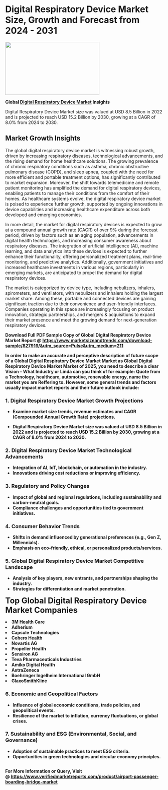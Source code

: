 <H1>Digital Respiratory Device Market Size, Growth and Forecast from 2024 - 2031</H1><img class="aligncenter size-medium wp-image-584254" src="https://thirdeyenews.in/wp-content/uploads/2024/09/Global-Market-Research-300x168.jpeg" alt="" width="300" height="168" /><p><strong>Global&nbsp;<a href="https://www.marketsizeandtrends.com/download-sample/827916/&amp;utm_source=Pulse&amp;utm_medium=211">Digital Respiratory Device Market</a> Insights</strong></p><p>Digital Respiratory Device Market size was valued at USD 8.5 Billion in 2022 and is projected to reach USD 15.2 Billion by 2030, growing at a CAGR of 8.0% from 2024 to 2030.</p><p><h2>Market Growth Insights</h2> <p>The global digital respiratory device market is witnessing robust growth, driven by increasing respiratory diseases, technological advancements, and the rising demand for home healthcare solutions. The growing prevalence of chronic respiratory conditions such as asthma, chronic obstructive pulmonary disease (COPD), and sleep apnea, coupled with the need for more efficient and portable treatment options, has significantly contributed to market expansion. Moreover, the shift towards telemedicine and remote patient monitoring has amplified the demand for digital respiratory devices, enabling patients to manage their conditions from the comfort of their homes. As healthcare systems evolve, the digital respiratory device market is poised to experience further growth, supported by ongoing innovations in device capabilities and increasing healthcare expenditure across both developed and emerging economies.</p> <p><strong></strong></p> <p>In more detail, the market for digital respiratory devices is expected to grow at a compound annual growth rate (CAGR) of over 9% during the forecast period, driven by factors such as an aging population, advancements in digital health technologies, and increasing consumer awareness about respiratory diseases. The integration of artificial intelligence (AI), machine learning, and data analytics into these devices is expected to further enhance their functionality, offering personalized treatment plans, real-time monitoring, and predictive analytics. Additionally, government initiatives and increased healthcare investments in various regions, particularly in emerging markets, are anticipated to propel the demand for digital respiratory devices.</p> <p>The market is categorized by device type, including nebulizers, inhalers, spirometers, and ventilators, with nebulizers and inhalers holding the largest market share. Among these, portable and connected devices are gaining significant traction due to their convenience and user-friendly interfaces. Companies operating in this space are increasingly focusing on product innovation, strategic partnerships, and mergers & acquisitions to expand their market presence and meet the growing demand for next-generation respiratory devices.</p> <p><strong></p><p><span class=""><strong>Download Full PDF Sample Copy of Global Digital Respiratory Device Market Report</strong> @ <a href="https://www.marketsizeandtrends.com/download-sample/827916/&amp;utm_source=Pulse&amp;utm_medium=211" target="_blank">https://www.marketsizeandtrends.com/download-sample/827916/&amp;utm_source=Pulse&amp;utm_medium=211</a></span></p><p>In order to make an accurate and perceptive description of future scope of a Global&nbsp;Digital Respiratory Device Market Market as Global&nbsp;Digital Respiratory Device Market Market of 2025, you need to describe a clear Vision &ndash; What Industry or Linda can you think of for example: Quote from a Technology, healthcare, automotive, renewable energy, name the market you are Reffering to. However, some general trends and factors usually impact market reports and their future outlook include:</p><h3>1.&nbsp;<strong>Digital Respiratory Device Market Growth Projections</strong></h3><ul><li>Examine market size trends, revenue estimates and CAGR (Compounded Annual Growth Rate) projections.</li><li><p>Digital Respiratory Device Market size was valued at USD 8.5 Billion in 2022 and is projected to reach USD 15.2 Billion by 2030, growing at a CAGR of 8.0% from 2024 to 2030.</p></li></ul><h3>2.&nbsp;<strong>Digital Respiratory Device Market Technological Advancements</strong></h3><ul><li>Integration of AI, IoT, blockchain, or automation in the industry.</li><li>Innovations driving cost reductions or improving efficiency.</li></ul><h3>3.&nbsp;<strong>Regulatory and Policy Changes</strong></h3><ul><li>Impact of global and regional regulations, including sustainability and carbon-neutral goals.</li><li>Compliance challenges and opportunities tied to government initiatives.</li></ul><h3>4.&nbsp;<strong>Consumer Behavior Trends</strong></h3><ul><li>Shifts in demand influenced by generational preferences (e.g., Gen Z, Millennials).</li><li>Emphasis on eco-friendly, ethical, or personalized products/services.</li></ul><h3>5.&nbsp;<strong>Global Digital Respiratory Device Market Competitive Landscape</strong></h3><ul><li>Analysis of key players, new entrants, and partnerships shaping the industry.</li><li>Strategies for differentiation and market penetration.</li></ul><p data-pm-slice="1 1 []"><span style="color: inherit; font-family: inherit; font-size: 25px;">Top Global Digital Respiratory Device Market Companies</span></p><div class="" data-test-id=""><p><li>3M Health Care</li><li> Adherium</li><li> Capsule Technologies</li><li> Cohero Health</li><li> Novartis AG</li><li> Propeller Health</li><li> Sensiron AG</li><li> Teva Pharmaceuticals Industries</li><li> Amiko Digital Health</li><li> AstraZeneca</li><li> Boehringer Ingelheim International GmbH</li><li> GlaxoSmithKline</li></p></div><h3>6.&nbsp;<strong>Economic and Geopolitical Factors</strong></h3><ul><li>Influence of global economic conditions, trade policies, and geopolitical events.</li><li>Resilience of the market to inflation, currency fluctuations, or global crises.</li></ul><h3>7.&nbsp;<strong>Sustainability and ESG (Environmental, Social, and Governance)</strong></h3><ul><li>Adoption of sustainable practices to meet ESG criteria.</li><li>Opportunities in green technologies and circular economy principles.</li></ul><h2><strong style="font-size: 14px;">For More Information or Query, Visit @&nbsp;</strong><a style="background-color: #ffffff; font-size: 14px;" href="https://www.marketsizeandtrends.com/report/digital-respiratory-device-market/" target="_blank">https://www.verifiedmarketreports.com/product/airport-passenger-boarding-bridge-market</a></h2>
